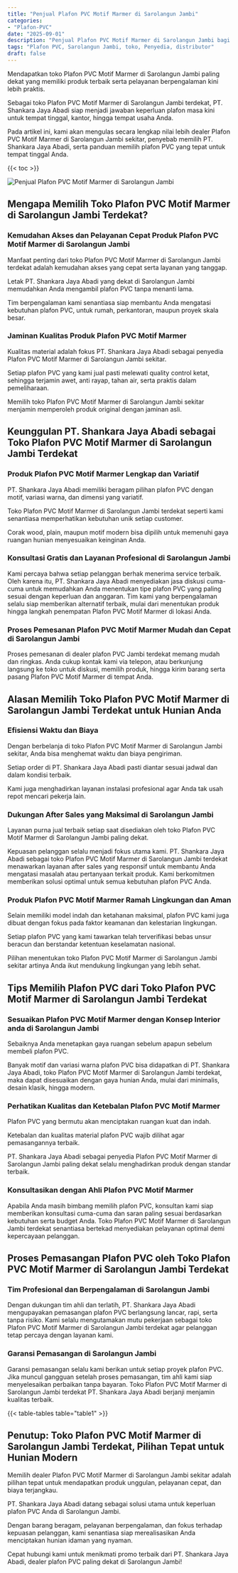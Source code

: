 ```yaml
---
title: "Penjual Plafon PVC Motif Marmer di Sarolangun Jambi"
categories: 
- "Plafon-PVC"
date: "2025-09-01"
description: "Penjual Plafon PVC Motif Marmer di Sarolangun Jambi bagi tempat tinggal, perkantoran, serta ritel. Material berkualitas, variasi motif, warna elegan, dengan servis penempatan oleh tim ahli dan jaminan resmi!|Jasa distribusi Plafon PVC Motif Marmer di Sarolangun Jambi untuk kebutuhan rumah, kantor, maupun gerai, beserta plafon terbaik dan instalasi oleh tenaga ahli berpengalaman serta garansi resmi.|Alternatif Plafon PVC Motif Marmer di Sarolangun Jambi yang terpercaya bagi rumah, office, serta gerai, dengan material unggulan dan penempatan ditangani oleh teknisi profesional dan garansi resmi.|Penyediaan Plafon PVC Motif Marmer di Sarolangun Jambi bagi rumah, kantor, dan ritel, dengan material unggulan dan penempatan dikerjakan oleh tim ahli, dilengkapi dengan garansi resmi.}"
tags: "Plafon PVC, Sarolangun Jambi, toko, Penyedia, distributor"
draft: false
---
```


Mendapatkan toko Plafon PVC Motif Marmer di Sarolangun Jambi paling dekat yang memiliki produk terbaik serta pelayanan berpengalaman kini lebih praktis.

Sebagai toko Plafon PVC Motif Marmer di Sarolangun Jambi terdekat, PT. Shankara Jaya Abadi siap menjadi jawaban keperluan plafon masa kini untuk tempat tinggal, kantor, hingga tempat usaha Anda.

Pada artikel ini, kami akan mengulas secara lengkap nilai lebih dealer Plafon PVC Motif Marmer di Sarolangun Jambi sekitar, penyebab memilih PT. Shankara Jaya Abadi, serta panduan memilih plafon PVC yang tepat untuk tempat tinggal Anda.

{{< toc >}}

![Penjual Plafon PVC Motif Marmer di Sarolangun Jambi](/images/Plafon-PVC/Penjual-Plafon-PVC-Motif-Marmer-di-Sarolangun-Jambi.png)


## Mengapa Memilih Toko Plafon PVC Motif Marmer di Sarolangun Jambi Terdekat?

### Kemudahan Akses dan Pelayanan Cepat Produk Plafon PVC Motif Marmer di Sarolangun Jambi

Manfaat penting dari toko Plafon PVC Motif Marmer di Sarolangun Jambi terdekat adalah kemudahan akses yang cepat serta layanan yang tanggap.

Letak PT. Shankara Jaya Abadi yang dekat di Sarolangun Jambi memudahkan Anda mengambil plafon PVC tanpa menanti lama.

Tim berpengalaman kami senantiasa siap membantu Anda mengatasi kebutuhan plafon PVC, untuk rumah, perkantoran, maupun proyek skala besar.

### Jaminan Kualitas Produk Plafon PVC Motif Marmer

Kualitas material adalah fokus PT. Shankara Jaya Abadi sebagai penyedia Plafon PVC Motif Marmer di Sarolangun Jambi sekitar.

Setiap plafon PVC yang kami jual pasti melewati quality control ketat, sehingga terjamin awet, anti rayap, tahan air, serta praktis dalam pemeliharaan.

Memilih toko Plafon PVC Motif Marmer di Sarolangun Jambi sekitar menjamin memperoleh produk original dengan jaminan asli.

## Keunggulan PT. Shankara Jaya Abadi sebagai Toko Plafon PVC Motif Marmer di Sarolangun Jambi Terdekat

### Produk Plafon PVC Motif Marmer Lengkap dan Variatif

PT. Shankara Jaya Abadi memiliki beragam pilihan plafon PVC dengan motif, variasi warna, dan dimensi yang variatif.

Toko Plafon PVC Motif Marmer di Sarolangun Jambi terdekat seperti kami senantiasa memperhatikan kebutuhan unik setiap customer.

Corak wood, plain, maupun motif modern bisa dipilih untuk memenuhi gaya ruangan hunian menyesuaikan keinginan Anda.

### Konsultasi Gratis dan Layanan Profesional di Sarolangun Jambi

Kami percaya bahwa setiap pelanggan berhak menerima service terbaik. Oleh karena itu, PT. Shankara Jaya Abadi menyediakan jasa diskusi cuma-cuma untuk memudahkan Anda menentukan tipe plafon PVC yang paling sesuai dengan keperluan dan anggaran. Tim kami yang berpengalaman selalu siap memberikan alternatif terbaik, mulai dari menentukan produk hingga langkah penempatan Plafon PVC Motif Marmer di lokasi Anda.

### Proses Pemesanan Plafon PVC Motif Marmer Mudah dan Cepat di Sarolangun Jambi

Proses pemesanan di dealer plafon PVC Jambi terdekat memang mudah dan ringkas. Anda cukup kontak kami via telepon, atau berkunjung langsung ke toko untuk diskusi, memilih produk, hingga kirim barang serta pasang Plafon PVC Motif Marmer di tempat Anda.

## Alasan Memilih Toko Plafon PVC Motif Marmer di Sarolangun Jambi Terdekat untuk Hunian Anda

### Efisiensi Waktu dan Biaya

Dengan berbelanja di toko Plafon PVC Motif Marmer di Sarolangun Jambi sekitar, Anda bisa menghemat waktu dan biaya pengiriman.

Setiap order di PT. Shankara Jaya Abadi pasti diantar sesuai jadwal dan dalam kondisi terbaik.

Kami juga menghadirkan layanan instalasi profesional agar Anda tak usah repot mencari pekerja lain.

### Dukungan After Sales yang Maksimal di Sarolangun Jambi

Layanan purna jual terbaik setiap saat disediakan oleh toko Plafon PVC Motif Marmer di Sarolangun Jambi paling dekat.

Kepuasan pelanggan selalu menjadi fokus utama kami. PT. Shankara Jaya Abadi sebagai toko Plafon PVC Motif Marmer di Sarolangun Jambi terdekat menawarkan layanan after sales yang responsif untuk membantu Anda mengatasi masalah atau pertanyaan terkait produk. Kami berkomitmen memberikan solusi optimal untuk semua kebutuhan plafon PVC Anda.

### Produk Plafon PVC Motif Marmer Ramah Lingkungan dan Aman

Selain memiliki model indah dan ketahanan maksimal, plafon PVC kami juga dibuat dengan fokus pada faktor keamanan dan kelestarian lingkungan.

Setiap plafon PVC yang kami tawarkan telah terverifikasi bebas unsur beracun dan berstandar ketentuan keselamatan nasional.

Pilihan menentukan toko Plafon PVC Motif Marmer di Sarolangun Jambi sekitar artinya Anda ikut mendukung lingkungan yang lebih sehat.

## Tips Memilih Plafon PVC dari Toko Plafon PVC Motif Marmer di Sarolangun Jambi Terdekat

### Sesuaikan Plafon PVC Motif Marmer dengan Konsep Interior anda di Sarolangun Jambi

Sebaiknya Anda menetapkan gaya ruangan sebelum apapun sebelum membeli plafon PVC.

Banyak motif dan variasi warna plafon PVC bisa didapatkan di PT. Shankara Jaya Abadi, toko Plafon PVC Motif Marmer di Sarolangun Jambi terdekat, maka dapat disesuaikan dengan gaya hunian Anda, mulai dari minimalis, desain klasik, hingga modern.

### Perhatikan Kualitas dan Ketebalan Plafon PVC Motif Marmer

Plafon PVC yang bermutu akan menciptakan ruangan kuat dan indah.

Ketebalan dan kualitas material plafon PVC wajib dilihat agar pemasangannya terbaik.

PT. Shankara Jaya Abadi sebagai penyedia Plafon PVC Motif Marmer di Sarolangun Jambi paling dekat selalu menghadirkan produk dengan standar terbaik.

### Konsultasikan dengan Ahli Plafon PVC Motif Marmer

Apabila Anda masih bimbang memilih plafon PVC, konsultan kami siap memberikan konsultasi cuma-cuma dan saran paling sesuai berdasarkan kebutuhan serta budget Anda. Toko Plafon PVC Motif Marmer di Sarolangun Jambi terdekat senantiasa bertekad menyediakan pelayanan optimal demi kepercayaan pelanggan.

## Proses Pemasangan Plafon PVC oleh Toko Plafon PVC Motif Marmer di Sarolangun Jambi Terdekat

### Tim Profesional dan Berpengalaman di Sarolangun Jambi

Dengan dukungan tim ahli dan terlatih, PT. Shankara Jaya Abadi mengupayakan pemasangan plafon PVC berlangsung lancar, rapi, serta tanpa risiko. Kami selalu mengutamakan mutu pekerjaan sebagai toko Plafon PVC Motif Marmer di Sarolangun Jambi terdekat agar pelanggan tetap percaya dengan layanan kami.

### Garansi Pemasangan di Sarolangun Jambi

Garansi pemasangan selalu kami berikan untuk setiap proyek plafon PVC. Jika muncul gangguan setelah proses pemasangan, tim ahli kami siap menyelesaikan perbaikan tanpa bayaran. Toko Plafon PVC Motif Marmer di Sarolangun Jambi terdekat PT. Shankara Jaya Abadi berjanji menjamin kualitas terbaik.

{{< table-tables table="table1" >}}

## Penutup: Toko Plafon PVC Motif Marmer di Sarolangun Jambi Terdekat, Pilihan Tepat untuk Hunian Modern

Memilih dealer Plafon PVC Motif Marmer di Sarolangun Jambi sekitar adalah pilihan tepat untuk mendapatkan produk unggulan, pelayanan cepat, dan biaya terjangkau.

PT. Shankara Jaya Abadi datang sebagai solusi utama untuk keperluan plafon PVC Anda di Sarolangun Jambi.

Dengan barang beragam, pelayanan berpengalaman, dan fokus terhadap kepuasan pelanggan, kami senantiasa siap merealisasikan Anda menciptakan hunian idaman yang nyaman.

Cepat hubungi kami untuk menikmati promo terbaik dari PT. Shankara Jaya Abadi, dealer plafon PVC paling dekat di Sarolangun Jambi!